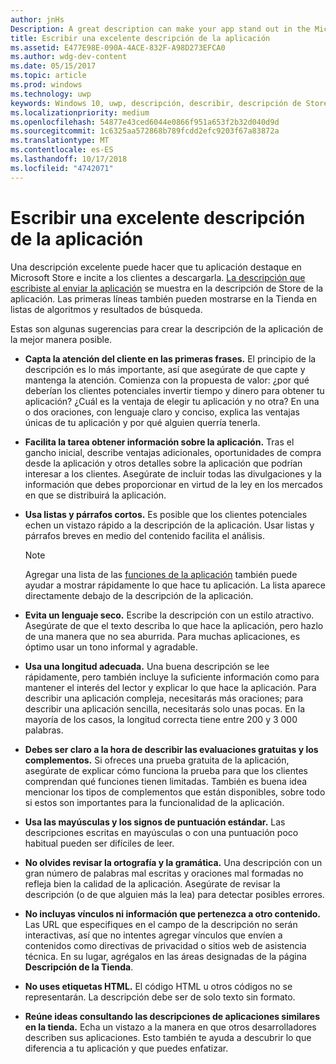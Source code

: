 ```yaml
---
author: jnHs
Description: A great description can make your app stand out in the Microsoft Store and help encourage customers to download it.
title: Escribir una excelente descripción de la aplicación
ms.assetid: E477E98E-090A-4ACE-832F-A98D273EFCA0
ms.author: wdg-dev-content
ms.date: 05/15/2017
ms.topic: article
ms.prod: windows
ms.technology: uwp
keywords: Windows 10, uwp, descripción, describir, descripción de Store, marketing
ms.localizationpriority: medium
ms.openlocfilehash: 54877e43ced6044e0866f951a653f2b32d040d9d
ms.sourcegitcommit: 1c6325aa572868b789fcdd2efc9203f67a83872a
ms.translationtype: MT
ms.contentlocale: es-ES
ms.lasthandoff: 10/17/2018
ms.locfileid: "4742071"
---
```

# <a name="write-a-great-app-description"></a>Escribir una excelente descripción de la aplicación


Una descripción excelente puede hacer que tu aplicación destaque en Microsoft Store e incite a los clientes a descargarla. [La descripción que escribiste al enviar la aplicación](create-app-store-listings.md#description) se muestra en la descripción de Store de la aplicación. Las primeras líneas también pueden mostrarse en la Tienda en listas de algoritmos y resultados de búsqueda.


Estas son algunas sugerencias para crear la descripción de la aplicación de la mejor manera posible.

-   **Capta la atención del cliente en las primeras frases.** El principio de la descripción es lo más importante, así que asegúrate de que capte y mantenga la atención. Comienza con la propuesta de valor: ¿por qué deberían los clientes potenciales invertir tiempo y dinero para obtener tu aplicación? ¿Cuál es la ventaja de elegir tu aplicación y no otra? En una o dos oraciones, con lenguaje claro y conciso, explica las ventajas únicas de tu aplicación y por qué alguien querría tenerla.
-   **Facilita la tarea obtener información sobre la aplicación.** Tras el gancho inicial, describe ventajas adicionales, oportunidades de compra desde la aplicación y otros detalles sobre la aplicación que podrían interesar a los clientes. Asegúrate de incluir todas las divulgaciones y la información que debes proporcionar en virtud de la ley en los mercados en que se distribuirá la aplicación.
-   **Usa listas y párrafos cortos.** Es posible que los clientes potenciales echen un vistazo rápido a la descripción de la aplicación. Usar listas y párrafos breves en medio del contenido facilita el análisis.

    > [!NOTE]
    > Agregar una lista de las [funciones de la aplicación](create-app-store-listings.md#app-features) también puede ayudar a mostrar rápidamente lo que hace tu aplicación. La lista aparece directamente debajo de la descripción de la aplicación.

-   **Evita un lenguaje seco.** Escribe la descripción con un estilo atractivo. Asegúrate de que el texto describa lo que hace la aplicación, pero hazlo de una manera que no sea aburrida. Para muchas aplicaciones, es óptimo usar un tono informal y agradable.
-   **Usa una longitud adecuada.** Una buena descripción se lee rápidamente, pero también incluye la suficiente información como para mantener el interés del lector y explicar lo que hace la aplicación. Para describir una aplicación compleja, necesitarás más oraciones; para describir una aplicación sencilla, necesitarás solo unas pocas. En la mayoría de los casos, la longitud correcta tiene entre 200 y 3 000 palabras.
-   **Debes ser claro a la hora de describir las evaluaciones gratuitas y los complementos.** Si ofreces una prueba gratuita de la aplicación, asegúrate de explicar cómo funciona la prueba para que los clientes comprendan qué funciones tienen limitadas. También es buena idea mencionar los tipos de complementos que están disponibles, sobre todo si estos son importantes para la funcionalidad de la aplicación.
-   **Usa las mayúsculas y los signos de puntuación estándar.** Las descripciones escritas en mayúsculas o con una puntuación poco habitual pueden ser difíciles de leer.
-   **No olvides revisar la ortografía y la gramática.** Una descripción con un gran número de palabras mal escritas y oraciones mal formadas no refleja bien la calidad de la aplicación. Asegúrate de revisar la descripción (o de que alguien más la lea) para detectar posibles errores.
-   **No incluyas vínculos ni información que pertenezca a otro contenido.** Las URL que especifiques en el campo de la descripción no serán interactivas, así que no intentes agregar vínculos que envíen a contenidos como directivas de privacidad o sitios web de asistencia técnica. En su lugar, agrégalos en las áreas designadas de la página **Descripción de la Tienda**.
-   **No uses etiquetas HTML.** El código HTML u otros códigos no se representarán. La descripción debe ser de solo texto sin formato.
-   **Reúne ideas consultando las descripciones de aplicaciones similares en la tienda.** Echa un vistazo a la manera en que otros desarrolladores describen sus aplicaciones. Esto también te ayuda a descubrir lo que diferencia a tu aplicación y que puedes enfatizar.

 

 




